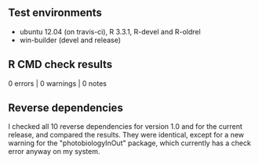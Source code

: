 ## Test environments
* ubuntu 12.04 (on travis-ci), R 3.3.1, R-devel and R-oldrel
* win-builder (devel and release)

## R CMD check results

0 errors | 0 warnings | 0 notes

## Reverse dependencies

I checked all 10 reverse dependencies for version 1.0 and for the current release,
and compared the results. They were identical, except for a new warning for the
"photobiologyInOut" package, which currently has a check error anyway on my
system.
